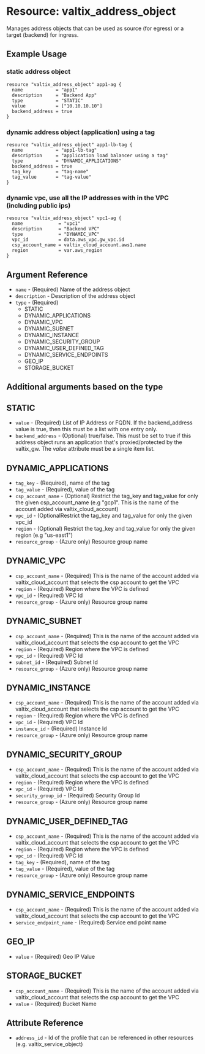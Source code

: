 # Resource: valtix_address_object
Manages address objects that can be used as source (for egress) or a target (backend) for ingress.

## Example Usage

### static address object
```hcl
resource "valtix_address_object" app1-ag {
  name            = "app1"
  description     = "Backend App"
  type            = "STATIC"
  value           = ["10.10.10.10"]
  backend_address = true
}
```

### dynamic address object (application) using a tag
```hcl
resource "valtix_address_object" app1-lb-tag {
  name            = "app1-lb-tag"
  description     = "application load balancer using a tag"
  type            = "DYNAMIC_APPLICATIONS"
  backend_address = true
  tag_key         = "tag-name"
  tag_value       = "tag-value"
}
```

### dynamic vpc, use all the IP addresses with in the VPC (including public ips)
```hcl
resource "valtix_address_object" vpc1-ag {
  name             = "vpc1"
  description      = "Backend VPC"
  type             = "DYNAMIC_VPC"
  vpc_id           = data.aws_vpc.gw_vpc.id
  csp_account_name = valtix_cloud_account.aws1.name
  region           = var.aws_region
}
```

## Argument Reference

* `name` - (Required) Name of the address object
* `description` - Description of the address object
* `type` - (Required)
    * STATIC
    * DYNAMIC_APPLICATIONS
    * DYNAMIC_VPC
    * DYNAMIC_SUBNET
    * DYNAMIC_INSTANCE
    * DYNAMIC_SECURITY_GROUP
    * DYNAMIC_USER_DEFINED_TAG
    * DYNAMIC_SERVICE_ENDPOINTS
    * GEO_IP
    * STORAGE_BUCKET

## Additional arguments based on the type

## STATIC

* `value` - (Required) List of IP Address or FQDN. If the backend_address value is true, then this must be a list with one entry only.
* `backend_address` - (Optional) true/false. This must be set to true if this address object runs an application that's proxied/protected by the valtix_gw. The *value* attribute must be a single item list.

## DYNAMIC_APPLICATIONS

* `tag_key` - (Required), name of the tag
* `tag_value` - (Required), value of the tag
* `csp_account_name` - (Optional) Restrict the tag_key and tag_value for only the given csp_account_name (e.g "gcp1". This is the name of the account added via valtix_cloud_account)
* `vpc_id` - (OptionalRestrict the tag_key and tag_value for only the given vpc_id
* `region` - (Optional) Restrict the tag_key and tag_value for only the given region (e.g "us-east1")
* `resource_group` - (Azure only) Resource group name

## DYNAMIC_VPC

* `csp_account_name` - (Required) This is the name of the account added via valtix_cloud_account that selects the csp account to get the VPC
* `region` - (Required) Region where the VPC is defined
* `vpc_id` - (Required) VPC Id
* `resource_group` - (Azure only) Resource group name

## DYNAMIC_SUBNET

* `csp_account_name` - (Required) This is the name of the account added via valtix_cloud_account that selects the csp account to get the VPC
* `region` - (Required) Region where the VPC is defined
* `vpc_id` - (Required) VPC Id
* `subnet_id` - (Required) Subnet Id
* `resource_group` - (Azure only) Resource group name

## DYNAMIC_INSTANCE

* `csp_account_name` - (Required) This is the name of the account added via valtix_cloud_account that selects the csp account to get the VPC
* `region` - (Required) Region where the VPC is defined
* `vpc_id` - (Required) VPC Id
* `instance_id` - (Required) Instance Id
* `resource_group` - (Azure only) Resource group name

## DYNAMIC_SECURITY_GROUP

* `csp_account_name` - (Required) This is the name of the account added via valtix_cloud_account that selects the csp account to get the VPC
* `region` - (Required) Region where the VPC is defined
* `vpc_id` - (Required) VPC Id
* `security_group_id` - (Required) Security Group Id
* `resource_group` - (Azure only) Resource group name

## DYNAMIC_USER_DEFINED_TAG

* `csp_account_name` - (Required) This is the name of the account added via valtix_cloud_account that selects the csp account to get the VPC
* `region` - (Required) Region where the VPC is defined
* `vpc_id` - (Required) VPC Id
* `tag_key` - (Required), name of the tag
* `tag_value` - (Required), value of the tag
* `resource_group` - (Azure only) Resource group name

## DYNAMIC_SERVICE_ENDPOINTS

* `csp_account_name` - (Required) This is the name of the account added via valtix_cloud_account that selects the csp account to get the VPC
* `service_endpoint_name` - (Required) Service end point name

## GEO_IP

* `value` - (Required) Geo IP Value

## STORAGE_BUCKET

* `csp_account_name` - (Required) This is the name of the account added via valtix_cloud_account that selects the csp account to get the VPC
* `value` - (Required) Bucket Name

## Attribute Reference

* `address_id` - Id of the profile that can be referenced in other resources (e.g. valtix_service_object)
